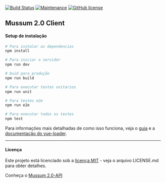 
[![Build Status](https://travis-ci.org/tricknp/mussum-2.0-Client.svg?branch=master)](https://travis-ci.org/tricknp/mussum-2.0-Client)
[![Maintenance](https://img.shields.io/badge/Maintained%3F-yes-green.svg)](https://github.com/tricknp/mussum-2.0/graphs/commit-activity)
[![GitHub license](https://img.shields.io/github/license/Naereen/StrapDown.js.svg)](https://github.com/tricknp/mussum-2.0/blob/master/LICENSE)


## Mussum 2.0 Client


#### Setup de instalação

``` bash
# Para instalar as dependencias
npm install

# Para iniciar o servidor
npm run dev

# buid para produção
npm run build

# Para executar testes unitarios
npm run unit

# Para testes e2e
npm run e2e

# Para executar todos os testes
npm test
```

Para informações mais detalhadas de como isso funciona, veja o [guia](http://vuejs-templates.github.io/webpack/) e a [documentação do vue-loader](http://vuejs.github.io/vue-loader).

***
#### Licença

Este projeto está licenciado sob a [licença MIT](https://github.com/tricknp/mussum-2.0/blob/master/LICENSE) - veja o arquivo LICENSE.md para obter detalhes.

Conheça o [Mussum 2.0-API](https://github.com/yurinb/Mussum_2.0-API)

